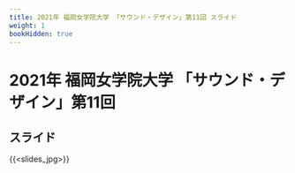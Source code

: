 ```yaml
---
title: 2021年 福岡女学院大学 「サウンド・デザイン」第11回 スライド
weight: 1
bookHidden: true
---
```


# 2021年 福岡女学院大学 「サウンド・デザイン」第11回

## スライド

{{<slides_jpg>}}